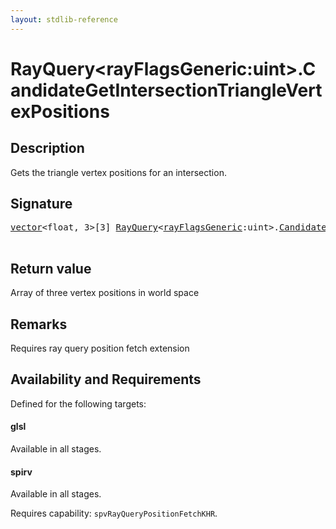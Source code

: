 ```yaml
---
layout: stdlib-reference
---
```


# RayQuery\<rayFlagsGeneric:uint\>\.CandidateGetIntersectionTriangleVertexPositions

## Description

Gets the triangle vertex positions for an intersection.



## Signature 

<pre>
<a href="../vector/index.md" class="code_type">vector</a>&lt;<span class="code_keyword">float</span>, 3&gt;[3] <a href="index.md" class="code_type">RayQuery</a>&lt;<a href="index.md#decl-rayFlagsGeneric" class="code_var">rayFlagsGeneric</a>:<span class="code_keyword">uint</span>&gt;.<a href="candidategetintersectiontrianglevertexpositions-09cow12.md">CandidateGetIntersectionTriangleVertexPositions</a>();

</pre>

## Return value
Array of three vertex positions in world space

## Remarks
Requires ray query position fetch extension


## Availability and Requirements

Defined for the following targets:

#### glsl
Available in all stages.

#### spirv
Available in all stages.

Requires capability: `spvRayQueryPositionFetchKHR`.



<script>
// Fix .md links to .html when on ReadTheDocs
if (window.location.hostname.includes('readthedocs') || 
    window.location.hostname.includes('rtfd.io')) {
  document.addEventListener('DOMContentLoaded', function() {
    const links = document.querySelectorAll('a');
    links.forEach(link => {
      const href = link.getAttribute('href');
      if (href && href.includes('.md')) {
        // This regex will handle .md links with or without fragment identifiers or query parameters
        link.href = link.href.replace(/(.+)\.md(#[^?]*)?(\?.*)?$/, '$1.html$2$3');
      }
    });
  });
}
</script>

